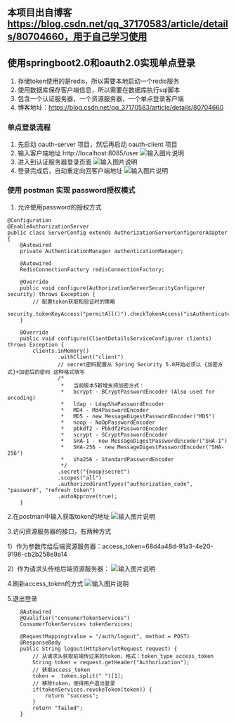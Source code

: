 ## 本项目出自博客 https://blog.csdn.net/qq_37170583/article/details/80704660，用于自己学习使用

## 使用springboot2.0和oauth2.0实现单点登录

1. 存储token使用的是redis，所以需要本地启动一个redis服务
2. 使用数据库保存客户端信息，所以需要在数据库执行sql脚本
3. 包含一个认证服务器，一个资源服务器，一个单点登录客户端
4. 博客地址：https://blog.csdn.net/qq_37170583/article/details/80704660

### 单点登录流程
1. 先启动 oauth-server 项目，然后再启动 oauth-client 项目
2. 输入客户端地址 http://localhost:8085/user
![输入图片说明](https://images.gitee.com/uploads/images/2018/0821/154239_60741723_1305332.png "屏幕截图.png")
3. 进入到认证服务器登录页面
![输入图片说明](https://images.gitee.com/uploads/images/2018/0821/153604_5deffa0c_1305332.png "屏幕截图.png")
4. 登录完成后，自动重定向回客户端地址
![输入图片说明](https://images.gitee.com/uploads/images/2018/0821/154202_a945b34e_1305332.png "屏幕截图.png")

### 使用 postman 实现 password授权模式
1. 允许使用password的授权方式
```
@Configuration
@EnableAuthorizationServer
public class ServerConfig extends AuthorizationServerConfigurerAdapter {
    @Autowired
    private AuthenticationManager authenticationManager;

    @Autowired
    RedisConnectionFactory redisConnectionFactory;

    @Override
    public void configure(AuthorizationServerSecurityConfigurer security) throws Exception {
        // 配置token获取和验证时的策略
        security.tokenKeyAccess("permitAll()").checkTokenAccess("isAuthenticated()");
    }

    @Override
    public void configure(ClientDetailsServiceConfigurer clients) throws Exception {
        clients.inMemory()
                .withClient("client")
                // secret密码配置从 Spring Security 5.0开始必须以 {加密方式}+加密后的密码 这种格式填写
                /*
                 *   当前版本5新增支持加密方式：
                 *   bcrypt - BCryptPasswordEncoder (Also used for encoding)
                 *   ldap - LdapShaPasswordEncoder
                 *   MD4 - Md4PasswordEncoder
                 *   MD5 - new MessageDigestPasswordEncoder("MD5")
                 *   noop - NoOpPasswordEncoder
                 *   pbkdf2 - Pbkdf2PasswordEncoder
                 *   scrypt - SCryptPasswordEncoder
                 *   SHA-1 - new MessageDigestPasswordEncoder("SHA-1")
                 *   SHA-256 - new MessageDigestPasswordEncoder("SHA-256")
                 *   sha256 - StandardPasswordEncoder
                 */
                .secret("{noop}secret")
                .scopes("all")
                .authorizedGrantTypes("authorization_code", "password", "refresh_token")
                .autoApprove(true);
    }
```

2.在postman中输入获取token的地址
![输入图片说明](https://gitee.com/uploads/images/2018/0414/223329_07a9b22c_1305332.png "屏幕截图.png")

3.访问资源服务器的接口，有两种方式

1）作为参数传给后端资源服务器：access_token=68d4a48d-91a3-4e20-9198-cb2b258e9a14

2）作为请求头传给后端资源服务器：
![输入图片说明](https://gitee.com/uploads/images/2018/0414/223542_bf4e0684_1305332.png "屏幕截图.png")

4.刷新access_token的方式
![输入图片说明](https://gitee.com/uploads/images/2018/0417/144334_9f7f8bfa_1305332.png "屏幕截图.png")

5.退出登录
```
    @Autowired
    @Qualifier("consumerTokenServices")
    ConsumerTokenServices tokenServices;

    @RequestMapping(value = "/auth/logout", method = POST)
    @ResponseBody
    public String logout(HttpServletRequest request) {
        // 从请求头获取前端传过来的token，格式：token_type access_token
        String token = request.getHeader("Authorization");
        // 获取access_token
        token =  token.split(" ")[1];
        // 移除token，使得用户退出登录
        if(tokenServices.revokeToken(token)) {
            return "success";
        }
        return "failed";
    }
```
